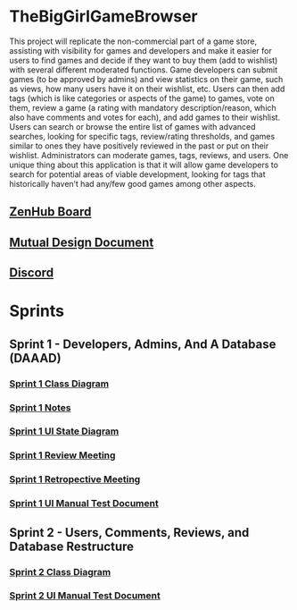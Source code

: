 # TheBigGirlGameBrowser
This project will replicate the non-commercial part of a game store, assisting with visibility for games and developers and make it easier for users to find games and decide if they want to buy them (add to wishlist) with several different moderated functions. Game developers can submit games (to be approved by admins) and view statistics on their game, such as views, how many users have it on their wishlist, etc. Users can then add tags (which is like categories or aspects of the game) to games, vote on them, review a game (a rating with mandatory description/reason, which also have comments and votes for each), and add games to their wishlist. Users can search or browse the entire list of games with advanced searches, looking for specific tags, review/rating thresholds, and games similar to ones they have positively reviewed in the past or put on their wishlist.  Administrators can moderate games, tags, reviews, and users. One unique thing about this application is that it will allow game developers to search for potential areas of viable development, looking for tags that historically haven’t had any/few good games among other aspects.
 
## [ZenHub Board](https://app.zenhub.com/workspaces/softwareengineering-5e5ff3fe15a3c76536b185f6/board?repos=244972931)

## [Mutual Design Document](https://docs.google.com/document/d/1X9VWWmyJ3o-tEwkzBXuTQTLDCLkNZ0nBk00bhe71vaU/edit?usp=sharing)

## [Discord](https://discord.gg/QwWkjS2)

# Sprints
## Sprint 1 - Developers, Admins, And A Database (DAAAD)
### [Sprint 1 Class Diagram](https://drive.google.com/file/d/1WbfxSb3m6w8zfWdiadFw75o8nKdFNza9/view?usp=sharing)
### [Sprint 1 Notes](https://docs.google.com/document/d/1dgWSw5ewKc94H5q6vRfAhVsXABWnshG3-aD9EJMxDLw/edit?usp=sharing)
### [Sprint 1 UI State Diagram](https://drive.google.com/file/d/10_Qpb4h6OAhN6eot-mFdDGy2r9vl11FU/view?usp=sharing)
### [Sprint 1 Review Meeting](https://docs.google.com/document/d/1QaHlBhAwRNtEHjLgm5LlowZOA44IrR4lHfpMtFJOC24/edit)
### [Sprint 1 Retropective Meeting](https://docs.google.com/document/d/17tCz9LbWjbAny0sOZq_eoXIrNWIxyM8mToswUtqeAj8/edit?usp=sharing)
### [Sprint 1 UI Manual Test Document](https://docs.google.com/document/d/1OAP_4UdqX79A6kCBPxl_k07YpVD3TvDmNo1CXhtpZVk/edit?usp=sharing)

## Sprint 2 - Users, Comments, Reviews, and Database Restructure
### [Sprint 2 Class Diagram](https://drive.google.com/file/d/1Bfamu5ryuSE5ZlLHwGXGp08tqSOzOHxB/view?usp=sharing)
### [Sprint 2 UI Manual Test Document](https://docs.google.com/document/d/12Ja5TIlJKZHh3wNfBdp1cQQ_J-IU38E-ZI18adSQVgo/edit?usp=sharing)
